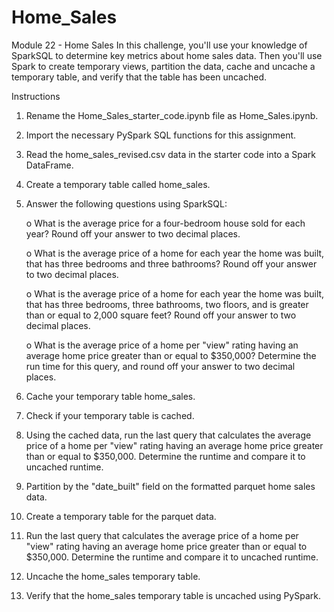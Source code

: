 # Home_Sales
Module 22 - Home Sales
In this challenge, you'll use your knowledge of SparkSQL to determine key metrics about home sales data. Then you'll use Spark to create temporary views, partition the data, cache and uncache a temporary table, and verify that the table has been uncached.

Instructions
1) Rename the Home_Sales_starter_code.ipynb file as Home_Sales.ipynb.

2) Import the necessary PySpark SQL functions for this assignment.

3) Read the home_sales_revised.csv data in the starter code into a Spark DataFrame.

4) Create a temporary table called home_sales.

5) Answer the following questions using SparkSQL:

    o What is the average price for a four-bedroom house sold for each year? Round off your answer to two decimal places.
    
    o What is the average price of a home for each year the home was built, that has three bedrooms and three bathrooms? Round off your answer to two decimal places.

    o What is the average price of a home for each year the home was built, that has three bedrooms, three bathrooms, two floors, and is greater than or equal to 2,000 square feet? Round off your answer to two decimal places.

    o What is the average price of a home per "view" rating having an average home price greater than or equal to $350,000? Determine the run time for this query, and round off your answer to two decimal places.

6) Cache your temporary table home_sales.

7) Check if your temporary table is cached.

8) Using the cached data, run the last query that calculates the average price of a home per "view" rating having an average home price greater than or equal to $350,000. Determine the runtime and compare it to uncached runtime.

9) Partition by the "date_built" field on the formatted parquet home sales data.

10) Create a temporary table for the parquet data.

11) Run the last query that calculates the average price of a home per "view" rating having an average home price greater than or equal to $350,000. Determine the runtime and compare it to uncached runtime.

12) Uncache the home_sales temporary table.

13) Verify that the home_sales temporary table is uncached using PySpark.
